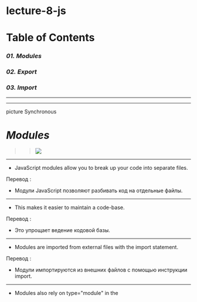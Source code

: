 # lecture-8-js

# **Table of Contents**
### ***01.*** *Modules*
### ***02.*** *Export*
### ***03.*** *Import*

___ 
___

picture Synchronous

 # ***Modules***
>> ![](https://magarticles.magzter.com/articles/5307/201532/586616f6f1cdd/20-NODEJS-Modules-You-Need-To-Know.jpg)

___
- JavaScript modules allow you to break up your code into separate files.

Перевод :

- Модули JavaScript позволяют разбивать код на отдельные файлы.
___
- This makes it easier to maintain a code-base.

Перевод : 

- Это упрощает ведение кодовой базы.
___
- Modules are imported from external files with the import statement.

Перевод : 

- Модули импортируются из внешних файлов с помощью инструкции import.
___
- Modules also rely on type="module" in the <script> tag.

Перевод : 

- Модули также полагаются на type="module" в <script> теге.
___

____

# ***Export***

- Modules with functions or variables can be stored in any external file.

Перевод :

- Модули с функциями или переменными могут храниться в любом внешнем файле.
___

- There are two types of exports: Named Exports and Default Exports.

Перевод :

- Существует два типа экспорта: именованный экспорт и экспорт по умолчанию.
___

> ***Named Export***

- Let us create a file named person.js, and fill it with the things we want to export.

Перевод :

- Давайте создадим файл с именем person.js, и заполним его вещами, которые мы хотим экспортировать.
___

- You can create named exports two ways. In-line individually, or all at once at the bottom.

Перевод :

- Вы можете создать именованный экспорт двумя способами. В строке по отдельности или все сразу внизу.
___

picture Asynchronous

> ***Default Export***

- Let us create another file, named message.js, and use it for demonstrating default export.

Перевод :

- Давайте создадим еще один файл с именем message.js и используем его для демонстрации экспорта по умолчанию.
___
- You can only have one default export in a file.

Перевод :

- В файле можно экспортировать только один экспорт по умолчанию.

___
___
 # ***Import***
 
 - You can import modules into a file in two ways, based on if they are named exports or default exports.
 
Перевод :

- Импортировать модули в файл можно двумя способами, в зависимости от того, называются ли они экспортом или экспортом по умолчанию.
___

- Named exports are constructed using curly braces. Default exports are not.

Перевод :

- Именованные экспорты строятся с использованием фигурных скобок. Экспорт по умолчанию — нет.
___

